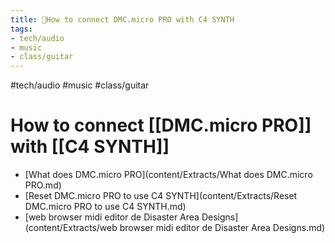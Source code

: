 ```yaml
---
title: 🌿How to connect DMC.micro PRO with C4 SYNTH
tags:
- tech/audio
- music
- class/guitar
---
```


#tech/audio #music #class/guitar
# How to connect [[DMC.micro PRO]] with [[C4 SYNTH]]

- [What does DMC.micro PRO](content/Extracts/What does DMC.micro PRO.md)
- [Reset DMC.micro PRO to use C4 SYNTH](content/Extracts/Reset DMC.micro PRO to use C4 SYNTH.md)
- [web browser midi editor de Disaster Area Designs](content/Extracts/web browser midi editor de Disaster Area Designs.md) 
